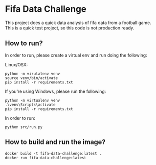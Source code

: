 # Fifa Data Challenge

This project does a quick data analysis of fifa data from a football game. This is a quick test project, so this code is
not production ready.

## How to run?

In order to run, please create a virtual env and run doing the following:

Linux/OSX:

```
python -m virutalenv venv
source venv/bin/activate
pip install -r requirements.txt
```

If you're using Windows, please run the following:

```
python -m virtualenv venv
.\venv\Scripts\activate
pip install -r requirements.txt
```

In order to run: 

```
python src/run.py
```

## How to build and run the image?

```
docker build -t fifa-data-challenge:latest .
docker run fifa-data-challenge:latest
```